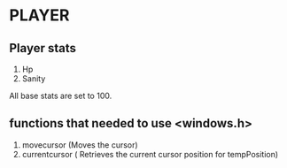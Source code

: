 # PLAYER

## Player stats
1. Hp
2. Sanity

All base stats are set to 100.

## functions that needed to use <windows.h>
1. movecursor    (Moves the cursor)
2. currentcursor ( Retrieves the current cursor position for tempPosition)

